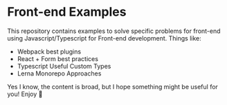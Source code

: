 # Front-end Examples

This repository contains examples to solve specific problems for front-end using Javascript/Typescript for Front-end development. Things like:

- Webpack best plugins
- React + Form best practices
- Typescript Useful Custom Types
- Lerna Monorepo Approaches

Yes I know, the content is broad, but I hope something might be useful for you! Enjoy :slightly_smiling_face:
